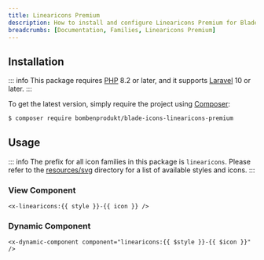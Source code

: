 ```yaml
---
title: Linearicons Premium
description: How to install and configure Linearicons Premium for Blade Icons.
breadcrumbs: [Documentation, Families, Linearicons Premium]
---
```


## Installation

::: info
This package requires [PHP](https://www.php.net/) 8.2 or later, and it supports [Laravel](https://laravel.com/) 10 or later.
:::

To get the latest version, simply require the project using [Composer](https://getcomposer.org/):

```bash
$ composer require bombenprodukt/blade-icons-linearicons-premium
```

## Usage

::: info
The prefix for all icon families in this package is `linearicons`. Please refer to the [resources/svg](https://github.com/BombenProdukt/blade-icons-linearicons-premium/tree/main/resources/svg) directory for a list of available styles and icons.
:::

### View Component

```blade
<x-linearicons:{{ style }}-{{ icon }} />
```

### Dynamic Component

```blade
<x-dynamic-component component="linearicons:{{ $style }}-{{ $icon }}" />
```
